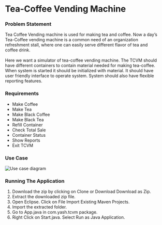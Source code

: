 # Tea-Coffee Vending Machine

### Problem Statement
  Tea Coffee Vending machine is used for making tea and coffee. Now a day’s Tea-Coffee
vending machine is a common need of an organization refreshment stall, where one can
easily serve different flavor of tea and coffee drink.
<br /> 
<br />
Here we want a simulator of tea-coffee vending machine. The TCVM should have different
containers to contain material needed for making tea-coffee. When system is started it should
be initialized with material. It should have user friendly interface to operate system. System
should also have flexible reporting features.

### Requirements
 * Make Coffee
 * Make Tea
 * Make Black Coffee
 * Make Black Tea
 * Refill Container
 * Check Total Sale
 * Container Status
 * Show Reports
 * Exit TCVM

### Use Case
![Use case diagram](images/tcvm_use_case_diagram.png)

### Running The Application
1. Download the zip by clicking on Clone or Download  Download as Zip.
2. Extract the downloaded zip file.
3. Open Eclipse. Click on File Import Existing Maven Projects.
4. Import the extracted folder.
5. Go to App.java in com.yash.tcvm package.
6. Right Click on Start.java. Select Run as  Java Application.

